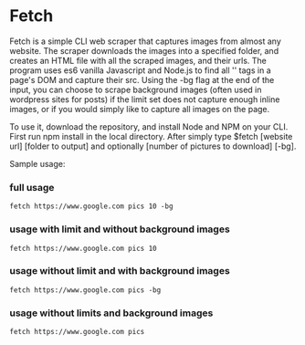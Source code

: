 # Fetch

Fetch is a simple CLI web scraper that captures images from almost any website. The scraper downloads the images into a specified folder, and creates an HTML file with all the scraped images, and their urls. The program uses es6 vanilla Javascript and Node.js to find all '<img>' tags in a page's DOM and capture their src. Using the -bg flag at the end of the input, you can choose to scrape background images (often used in wordpress sites for posts) if the limit set does not capture enough inline images, or if you would simply like to capture all images on the page.

To use it, download the repository, and install Node and NPM on your CLI. First run npm install in the local directory. After simply type $fetch [website url] [folder to output] and optionally [number of pictures to download] [-bg].

Sample usage:

### full usage
`fetch https://www.google.com pics 10 -bg`

### usage with limit and without background images
`fetch https://www.google.com pics 10`

### usage without limit and with background images
`fetch https://www.google.com pics -bg`

### usage without limits and background images
`fetch https://www.google.com pics`
